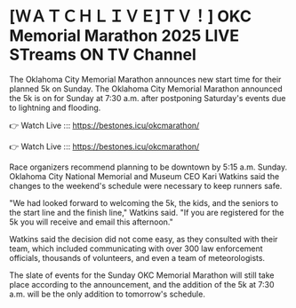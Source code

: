 # [ＷＡＴＣＨＬＩＶＥ]ＴＶ！] OKC Memorial Marathon 2025 LIVE STreams ON TV Channel 

 The Oklahoma City Memorial Marathon announces new start time for their planned 5k on Sunday. The Oklahoma City Memorial Marathon announced the 5k is on for Sunday at 7:30 a.m. after postponing Saturday's events due to lightning and flooding.

👉 Watch Live ::: https://bestones.icu/okcmarathon/

👉 Watch Live ::: https://bestones.icu/okcmarathon/

Race organizers recommend planning to be downtown by 5:15 a.m. Sunday. Oklahoma City National Memorial and Museum CEO Kari Watkins said the changes to the weekend's schedule were necessary to keep runners safe.

"We had looked forward to welcoming the 5k, the kids, and the seniors to the start line and the finish line," Watkins said. "If you are registered for the 5k you will receive and email this afternoon."

Watkins said the decision did not come easy, as they consulted with their team, which included communicating with over 300 law enforcement officials, thousands of volunteers, and even a team of meteorologists.

The slate of events for the Sunday OKC Memorial Marathon will still take place according to the announcement, and the addition of the 5k at 7:30 a.m. will be the only addition to tomorrow's schedule.
